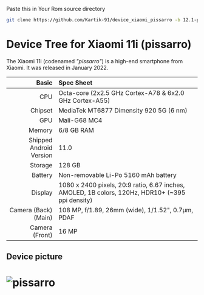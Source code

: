 Paste this in Your Rom source directory
```bash
git clone https://github.com/Kartik-91/device_xiaomi_pissarro -b 12.1-prebuilt device/xiaomi/pissarro && git clone https://github.com/Pranav-Talmale/vendor_xiaomi_pissarro -b lineage-18.1 vendor/xiaomi/pissarro && cd device/xiaomi/pissarro/prebuilt/ && wget https://go.savagermz.workers.dev/0:/vendor.zip && unzip vendor.zip && rm vendor.zip && cd ../../../..
```
Device Tree for Xiaomi 11i (pissarro)
==========================================

The Xiaomi 11i (codenamed _"pissarro"_) is a high-end smartphone from Xiaomi.
It was released in January 2022.

| Basic                   | Spec Sheet                                                                                                                     |
| -----------------------:|:------------------------------------------------------------------------------------------------------------------------------ |
| CPU                     | Octa-core (2x2.5 GHz Cortex-A78 & 6x2.0 GHz Cortex-A55)                                                                        |
| Chipset                 | MediaTek MT6877 Dimensity 920 5G (6 nm)                                                                                       |
| GPU                     | Mali-G68 MC4                                                                                                                   |
| Memory                  | 6/8 GB RAM                                                                                                                     |
| Shipped Android Version | 11.0                                                                                                                           |
| Storage                 | 128 GB                                                                                                                     |
| Battery                 | Non-removable Li-Po 5160 mAh battery                                                                                           |
| Display                 | 1080 x 2400 pixels, 20:9 ratio, 6.67 inches, AMOLED, 1B colors, 120Hz, HDR10+ (~395 ppi density)                               |
| Camera (Back)(Main)     | 108 MP, f/1.89, 26mm (wide), 1/1.52", 0.7µm, PDAF                                                                                 |
| Camera (Front)          | 16 MP                                                                                                                          |

## Device picture
![pissarro](https://i02.appmifile.com/829_operator_in/06/01/2022/b0a78c33f8b6ecb400465151922b1557!800x800!85.png)
===========================================

